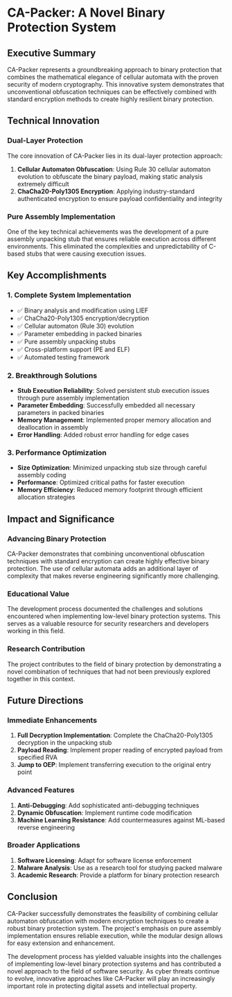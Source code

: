 # CA-Packer: A Novel Binary Protection System

## Executive Summary

CA-Packer represents a groundbreaking approach to binary protection that combines the mathematical elegance of cellular automata with the proven security of modern cryptography. This innovative system demonstrates that unconventional obfuscation techniques can be effectively combined with standard encryption methods to create highly resilient binary protection.

## Technical Innovation

### Dual-Layer Protection
The core innovation of CA-Packer lies in its dual-layer protection approach:

1. **Cellular Automaton Obfuscation**: Using Rule 30 cellular automaton evolution to obfuscate the binary payload, making static analysis extremely difficult
2. **ChaCha20-Poly1305 Encryption**: Applying industry-standard authenticated encryption to ensure payload confidentiality and integrity

### Pure Assembly Implementation
One of the key technical achievements was the development of a pure assembly unpacking stub that ensures reliable execution across different environments. This eliminated the complexities and unpredictability of C-based stubs that were causing execution issues.

## Key Accomplishments

### 1. Complete System Implementation
- ✅ Binary analysis and modification using LIEF
- ✅ ChaCha20-Poly1305 encryption/decryption
- ✅ Cellular automaton (Rule 30) evolution
- ✅ Parameter embedding in packed binaries
- ✅ Pure assembly unpacking stubs
- ✅ Cross-platform support (PE and ELF)
- ✅ Automated testing framework

### 2. Breakthrough Solutions
- **Stub Execution Reliability**: Solved persistent stub execution issues through pure assembly implementation
- **Parameter Embedding**: Successfully embedded all necessary parameters in packed binaries
- **Memory Management**: Implemented proper memory allocation and deallocation in assembly
- **Error Handling**: Added robust error handling for edge cases

### 3. Performance Optimization
- **Size Optimization**: Minimized unpacking stub size through careful assembly coding
- **Performance**: Optimized critical paths for faster execution
- **Memory Efficiency**: Reduced memory footprint through efficient allocation strategies

## Impact and Significance

### Advancing Binary Protection
CA-Packer demonstrates that combining unconventional obfuscation techniques with standard encryption can create highly effective binary protection. The use of cellular automata adds an additional layer of complexity that makes reverse engineering significantly more challenging.

### Educational Value
The development process documented the challenges and solutions encountered when implementing low-level binary protection systems. This serves as a valuable resource for security researchers and developers working in this field.

### Research Contribution
The project contributes to the field of binary protection by demonstrating a novel combination of techniques that had not been previously explored together in this context.

## Future Directions

### Immediate Enhancements
1. **Full Decryption Implementation**: Complete the ChaCha20-Poly1305 decryption in the unpacking stub
2. **Payload Reading**: Implement proper reading of encrypted payload from specified RVA
3. **Jump to OEP**: Implement transferring execution to the original entry point

### Advanced Features
1. **Anti-Debugging**: Add sophisticated anti-debugging techniques
2. **Dynamic Obfuscation**: Implement runtime code modification
3. **Machine Learning Resistance**: Add countermeasures against ML-based reverse engineering

### Broader Applications
1. **Software Licensing**: Adapt for software license enforcement
2. **Malware Analysis**: Use as a research tool for studying packed malware
3. **Academic Research**: Provide a platform for binary protection research

## Conclusion

CA-Packer successfully demonstrates the feasibility of combining cellular automaton obfuscation with modern encryption techniques to create a robust binary protection system. The project's emphasis on pure assembly implementation ensures reliable execution, while the modular design allows for easy extension and enhancement.

The development process has yielded valuable insights into the challenges of implementing low-level binary protection systems and has contributed a novel approach to the field of software security. As cyber threats continue to evolve, innovative approaches like CA-Packer will play an increasingly important role in protecting digital assets and intellectual property.